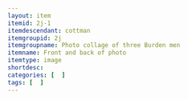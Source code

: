 ```yaml
---
layout: item
itemid: 2j-1
itemdescendant: cottman
itemgroupid: 2j
itemgroupname: Photo collage of three Burden men
itemname: Front and back of photo
itemtype: image
shortdesc: 
categories: [  ]
tags: [  ]
---
```








